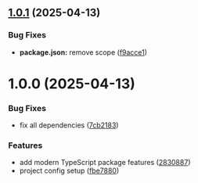 ## [1.0.1](https://github.com/imgarylai/ts-package-starter/compare/v1.0.0...v1.0.1) (2025-04-13)


### Bug Fixes

* **package.json:** remove scope ([f9acce1](https://github.com/imgarylai/ts-package-starter/commit/f9acce16613883d5a35d9fb5ae51e58c8770dee0))

# 1.0.0 (2025-04-13)


### Bug Fixes

* fix all dependencies ([7cb2183](https://github.com/imgarylai/ts-package-starter/commit/7cb2183cb474cfb6294479c0c7240e7516ec0ac0))


### Features

* add modern TypeScript package features ([2830887](https://github.com/imgarylai/ts-package-starter/commit/28308877c4a6b1c4e82872c43f5da899a753d496))
* project config setup ([fbe7880](https://github.com/imgarylai/ts-package-starter/commit/fbe78801702880b08b0a38736f9b30d6c4c8c000))
